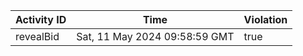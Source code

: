 | Activity ID | Time | Violation |
| --- | --- | --- |
| revealBid | Sat, 11 May 2024 09:58:59 GMT | true |